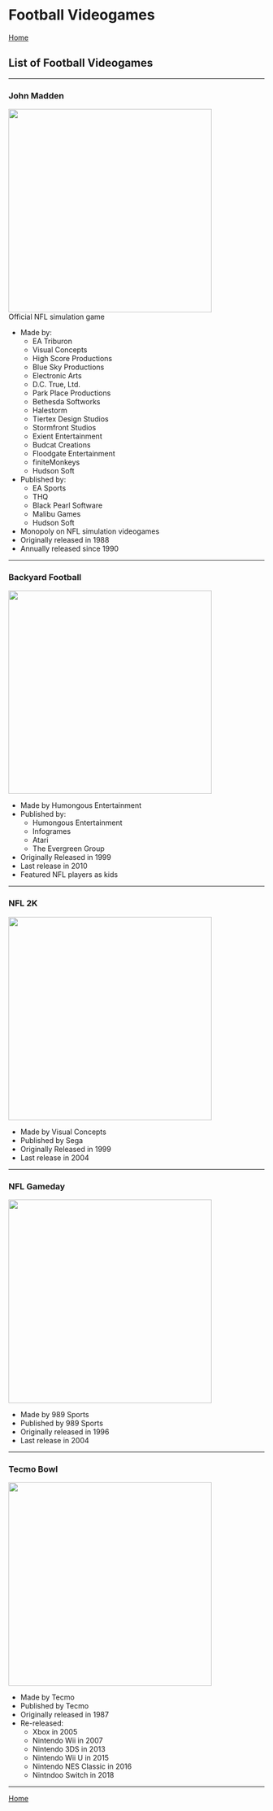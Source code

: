# Football Videogames

[Home](/)

## List of Football Videogames

---

### John Madden
<img src="https://i0.wp.com/waytoomany.games/wp-content/uploads/2022/09/Madden-NFL-23-Cover-Image.webp?fit=1920%2C1080&ssl=1" width="400"><br>
Official NFL simulation game
* Made by:
    * EA Triburon
    * Visual Concepts
    * High Score Productions
    * Blue Sky Productions
    * Electronic Arts
    * D.C. True, Ltd.
    * Park Place Productions
    * Bethesda Softworks
    * Halestorm
    * Tiertex Design Studios
    * Stormfront Studios
    * Exient Entertainment
    * Budcat Creations
    * Floodgate Entertainment
    * finiteMonkeys
    * Hudson Soft
* Published by: 
    * EA Sports
    * THQ
    * Black Pearl Software
    * Malibu Games
    * Hudson Soft
* Monopoly on NFL simulation videogames
* Originally released in 1988
* Annually released since 1990

---

### Backyard Football
<img src="https://www.myabandonware.com/media/screenshots/b/backyard-football-j11/backyard-football_8.jpg" width="400"><br>
* Made by Humongous Entertainment
* Published by:
    * Humongous Entertainment
    * Infogrames
    * Atari
    * The Evergreen Group
* Originally Released in 1999
* Last release in 2010
* Featured NFL players as kids

---

### NFL 2K
<img src="https://cdn.vox-cdn.com/thumbor/nKKeoLb6tXeKVB4z8M4uc-UjD4U=/0x26:640x453/1200x800/filters:focal(0x26:640x453)/cdn.vox-cdn.com/uploads/chorus_image/image/35848002/ps2_nfl_2k5_17.0.jpg" width="400"><br>
* Made by Visual Concepts
* Published by Sega
* Originally Released in 1999
* Last release in 2004

---

### NFL Gameday
<img src="https://www.myabandonware.com/media/screenshots/n/nfl-gameday-99-lww/nfl-gameday-99_9.jpg" width="400"><br>
* Made by 989 Sports
* Published by 989 Sports
* Originally released in 1996
* Last release in 2004

---

### Tecmo Bowl
<img src="https://www.si.com/.image/ar_16:9%2Cc_fill%2Ccs_srgb%2Cfl_progressive%2Cq_auto:good%2Cw_1200/MTcyNzI4MDYxMjkxMTQ0ODkw/tecmo-bowl-bo-jackson.jpg" width="400"><br>
* Made by Tecmo
* Published by Tecmo
* Originally released in 1987
* Re-released:
    * Xbox in 2005
    * Nintendo Wii in 2007
    * Nintendo 3DS in 2013
    * Nintendo Wii U in 2015
    * Nintendo NES Classic in 2016
    * Nintndoo Switch in 2018

---
[Home](/)